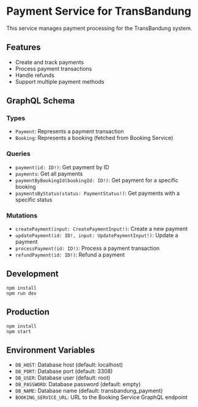 # Payment Service for TransBandung

This service manages payment processing for the TransBandung system.

## Features
- Create and track payments
- Process payment transactions
- Handle refunds
- Support multiple payment methods

## GraphQL Schema

### Types
- `Payment`: Represents a payment transaction
- `Booking`: Represents a booking (fetched from Booking Service)

### Queries
- `payment(id: ID!)`: Get payment by ID
- `payments`: Get all payments
- `paymentByBookingId(bookingId: ID!)`: Get payment for a specific booking
- `paymentsByStatus(status: PaymentStatus!)`: Get payments with a specific status

### Mutations
- `createPayment(input: CreatePaymentInput!)`: Create a new payment
- `updatePayment(id: ID!, input: UpdatePaymentInput!)`: Update a payment
- `processPayment(id: ID!)`: Process a payment transaction
- `refundPayment(id: ID!)`: Refund a payment

## Development
```
npm install
npm run dev
```

## Production
```
npm install
npm start
```

## Environment Variables
- `DB_HOST`: Database host (default: localhost)
- `DB_PORT`: Database port (default: 3308)
- `DB_USER`: Database user (default: root)
- `DB_PASSWORD`: Database password (default: empty)
- `DB_NAME`: Database name (default: transbandung_payment)
- `BOOKING_SERVICE_URL`: URL to the Booking Service GraphQL endpoint
